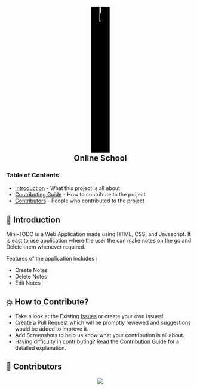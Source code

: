 <p align="center">
    <img style="background-color: black" src="https://hotemoji.com/images/dl/7/memo-emoji-by-google.png" width="10%">
</p>
<h2 align="center" style="margin-top: -12px"> 
    Online School
</h2>

### Table of Contents

- [Introduction](#introduction) - What this project is all about
- [Contributing Guide](https://github.com/Zack-Dx/Mini-TODO/blob/master/CONTRIBUTING.md) - How to contribute to the project
- [Contributors](#contributors) - People who contributed to the project

## <a name="introduction">📌 Introduction</a>

Mini-TODO is a Web Application made using HTML, CSS, and Javascript. It is east to use application where the user the can make notes on the go and Delete them whenever required.

Features of the application includes :
- Create Notes
- Delete Notes
- Edit Notes

## <a name='how-to-contribute'>💥 How to Contribute?</a>

- Take a look at the Existing [Issues](https://github.com/Zack-Dx/Mini-TODO/issues) or create your own Issues!
- Create a Pull Request which will be promptly reviewed and suggestions would be added to improve it.
- Add Screenshots to help us know what your contribution is all about.
- Having difficulty in contributing? Read the [Contribution Guide](https://github.com/Zack-Dx/Mini-TODO/blob/master/CONTRIBUTING.md) for a detailed explanation.

## <a name='contributors'>👥 Contributors</a>

<a href="https://github.com/Zack-Dx/Mini-TODO/graphs/contributors">
    <p align="center" >
        <img src="https://contrib.rocks/image?repo=Zack-Dx/Mini-TODO" />
    </p>
</a>

<br>
<h5 align="center">
